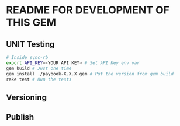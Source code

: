 # README FOR DEVELOPMENT OF THIS GEM

## UNIT Testing
```bash
# Inside sync-rb
export API_KEY=<YOUR API KEY> # Set API Key env var
gem build # Just one time
gem install ./paybook-X.X.X.gem # Put the version from gem build
rake test # Run the tests
```

## Versioning


## Publish


